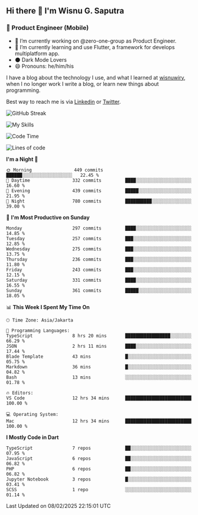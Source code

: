 ## Hi there 👋 I'm Wisnu G. Saputra

### :mobile_phone_off: Product Engineer (Mobile)

- 🔭 I’m currently working on @zero-one-group as Product Engineer.
- 🌱 I’m currently learning and use Flutter, a framework for develops multiplatform app.
- 🌑 Dark Mode Lovers
- 😄 Pronouns: he/him/his

I have a blog about the technology I use, and what I learned at [wisnuwiry](https://wisnuwiry.space/), when I no longer work I write a blog, or learn new things about programming.

Best way to reach me is via [Linkedin](https://www.linkedin.com/in/wisnu-saputra/) or [Twitter](https://twitter.com/wisnuwiry).

![GitHub Streak](https://streak-stats.demolab.com?user=wisnuwiry&theme=dark&hide_border=true)

![My Skills](https://skillicons.dev/icons?i=dart,flutter,kotlin,swift,go,js,css,neovim,git,linux&perline=5)

<!--START_SECTION:waka-->
![Code Time](http://img.shields.io/badge/Code%20Time-1%2C698%20hrs%2034%20mins-blue)

![Lines of code](https://img.shields.io/badge/From%20Hello%20World%20I%27ve%20Written-3.9%20million%20lines%20of%20code-blue)

**I'm a Night 🦉** 

```text
🌞 Morning                449 commits         ██████░░░░░░░░░░░░░░░░░░░   22.45 % 
🌆 Daytime                332 commits         ████░░░░░░░░░░░░░░░░░░░░░   16.60 % 
🌃 Evening                439 commits         █████░░░░░░░░░░░░░░░░░░░░   21.95 % 
🌙 Night                  780 commits         ██████████░░░░░░░░░░░░░░░   39.00 % 
```
📅 **I'm Most Productive on Sunday** 

```text
Monday                   297 commits         ████░░░░░░░░░░░░░░░░░░░░░   14.85 % 
Tuesday                  257 commits         ███░░░░░░░░░░░░░░░░░░░░░░   12.85 % 
Wednesday                275 commits         ███░░░░░░░░░░░░░░░░░░░░░░   13.75 % 
Thursday                 236 commits         ███░░░░░░░░░░░░░░░░░░░░░░   11.80 % 
Friday                   243 commits         ███░░░░░░░░░░░░░░░░░░░░░░   12.15 % 
Saturday                 331 commits         ████░░░░░░░░░░░░░░░░░░░░░   16.55 % 
Sunday                   361 commits         █████░░░░░░░░░░░░░░░░░░░░   18.05 % 
```


📊 **This Week I Spent My Time On** 

```text
🕑︎ Time Zone: Asia/Jakarta

💬 Programming Languages: 
TypeScript               8 hrs 20 mins       █████████████████░░░░░░░░   66.29 % 
JSON                     2 hrs 11 mins       ████░░░░░░░░░░░░░░░░░░░░░   17.44 % 
Blade Template           43 mins             █░░░░░░░░░░░░░░░░░░░░░░░░   05.75 % 
Markdown                 36 mins             █░░░░░░░░░░░░░░░░░░░░░░░░   04.82 % 
Bash                     13 mins             ░░░░░░░░░░░░░░░░░░░░░░░░░   01.78 % 

🔥 Editors: 
VS Code                  12 hrs 34 mins      █████████████████████████   100.00 % 

💻 Operating System: 
Mac                      12 hrs 34 mins      █████████████████████████   100.00 % 
```

**I Mostly Code in Dart** 

```text
TypeScript               7 repos             ██░░░░░░░░░░░░░░░░░░░░░░░   07.95 % 
JavaScript               6 repos             ██░░░░░░░░░░░░░░░░░░░░░░░   06.82 % 
PHP                      6 repos             ██░░░░░░░░░░░░░░░░░░░░░░░   06.82 % 
Jupyter Notebook         3 repos             █░░░░░░░░░░░░░░░░░░░░░░░░   03.41 % 
SCSS                     1 repo              ░░░░░░░░░░░░░░░░░░░░░░░░░   01.14 % 
```




 Last Updated on 08/02/2025 22:15:01 UTC
<!--END_SECTION:waka-->
